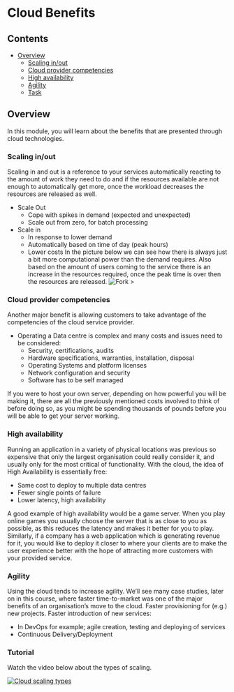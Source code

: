 # Cloud Benefits



<!--TOC_START-->
## Contents
- [Overview](#overview)
	- [Scaling in/out](#scaling-inout)
	- [Cloud provider competencies](#cloud-provider-competencies)
	- [High availability](#high-availability)
	- [Agility](#agility)
	- [Task](#task)

<!--TOC_END-->
## Overview
In this module, you will learn about the benefits that are presented through cloud technologies.

### Scaling in/out

Scaling in and out is a reference to your services automatically reacting to the amount of work they need to do and
 if the resources available are not enough to automatically get more, once the workload decreases the resources are
  released as well.

* Scale Out
    * Cope with spikes in demand (expected and unexpected)
    * Scale out from zero, for batch processing
* Scale in
    * In response to lower demand
    * Automatically based on time of day (peak hours)
    * Lower costs
In the picture below we can see how there is always just a bit more computational power than the demand requires.
 Also based on the amount of users coming to the service there is an increase in the resources required, once the peak
 time is over then the resources are released.
![Fork >](https://imgur.com/uvwqYKg.png)

### Cloud provider competencies

Another major benefit is allowing customers to take advantage of the competencies of the cloud service provider. 
* Operating a Data centre is complex and many costs and issues need to be considered:
    * Security, certifications, audits
    * Hardware specifications, warranties, installation, disposal
    * Operating Systems and platform licenses
    * Network configuration and security
    * Software has to be self managed
    
If you were to host your own server, depending on how powerful you will be making it, there are all the previously
 mentioned costs involved to think of before doing so, as you might be spending thousands of pounds before you will
  be able to get your server working.
    

### High availability

Running an application in a variety of physical locations was previous so expensive that only the largest
 organisation could really consider it, and usually only for the most critical of functionality.
  With the cloud, the idea of High Availability is essentially free:
* Same cost to deploy to multiple data centres
* Fewer single points of failure
* Lower latency, high availability

A good example of high availability would be a game server.
 When you play online games you usually choose the server that is as close to you as possible, as this reduces the
  latency and makes it better for you to play. Similarly, if a company has a web application which is generating
   revenue for it, you would like to deploy it closer to where your clients are to make the user experience better
    with the hope of attracting more customers with your provided service.

### Agility

Using the cloud tends to increase agility.
 We’ll see many case studies, later on in this course, where faster time-to-market was one of the major benefits of an
 organisation’s move to the cloud.
  Faster provisioning for (e.g.) new projects.
   Faster introduction of new services:
* In DevOps for example; agile creation, testing and deploying of services
* Continuous Delivery/Deployment

### Tutorial

Watch the video below about the types of scaling.

[![Cloud scaling types](https://img.youtube.com/vi/RMThQbolgZs/0.jpg)](https://www.youtube.com/watch?v=RMThQbolgZs)

